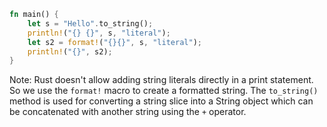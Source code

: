 ```rust
fn main() {
    let s = "Hello".to_string();
    println!("{} {}", s, "literal");
    let s2 = format!("{}{}", s, "literal");
    println!("{}", s2);
}
```
Note: Rust doesn't allow adding string literals directly in a print statement. So we use the `format!` macro to create a formatted string. The `to_string()` method is used for converting a string slice into a String object which can be concatenated with another string using the `+` operator.
